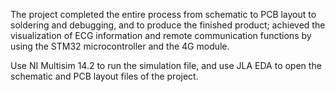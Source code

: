 The project completed the entire process from schematic to PCB layout to soldering and debugging, and to produce the finished product; achieved the visualization of ECG information and remote communication functions by using the STM32 microcontroller and the 4G module.

Use NI Multisim 14.2 to run the simulation file, and use JLA EDA to open the schematic and PCB layout files of the project.
